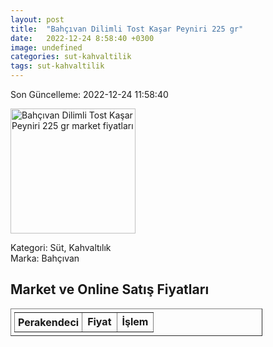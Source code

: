 ```yaml
---
layout: post
title:  "Bahçıvan Dilimli Tost Kaşar Peyniri 225 gr"
date:   2022-12-24 8:58:40 +0300
image: undefined
categories: sut-kahvaltilik
tags: sut-kahvaltilik
---
```


Son Güncelleme: 2022-12-24 11:58:40

<img src="undefined" width="200" alt="Bahçıvan Dilimli Tost Kaşar Peyniri 225 gr market fiyatları" />

Kategori: Süt, Kahvaltılık
<br />
Marka: Bahçıvan

<h2>Market ve Online Satış Fiyatları</h2>

<table border="1" style="padding: 5px;width:80%;">
  <tr>
    <td style="padding: 5px;"><strong>Perakendeci</strong></td>
    <td><strong>Fiyat</strong></td>
    <td><strong>İşlem</strong></td>
  </tr>
  
</table>
